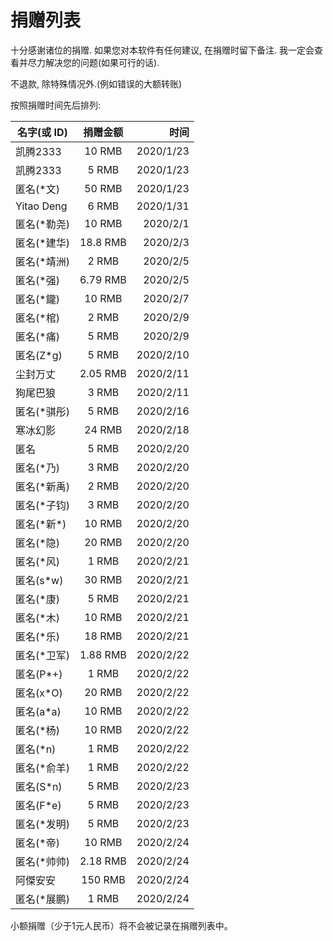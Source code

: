 # 捐赠列表

十分感谢诸位的捐赠. 如果您对本软件有任何建议, 在捐赠时留下备注. 我一定会查看并尽力解决您的问题(如果可行的话).

不退款, 除特殊情况外.(例如错误的大额转账)

按照捐赠时间先后排列:

名字(或 ID) | 捐赠金额 | 时间
| - | :-: | -: |
| 凯腾2333 | 10 RMB | 2020/1/23 |
| 凯腾2333 | 5 RMB | 2020/1/23 |
| 匿名(\*文) | 50 RMB | 2020/1/23 |
| Yitao Deng | 6 RMB | 2020/1/31 |
| 匿名(\*勒尧) | 10 RMB | 2020/2/1 |
| 匿名(\*建华) | 18.8 RMB | 2020/2/3 |
| 匿名(\*靖洲) | 2 RMB | 2020/2/5 |
| 匿名(\*强) | 6.79 RMB | 2020/2/5 |
| 匿名(\*鑨) | 10 RMB | 2020/2/7 |
| 匿名(\*棺) | 2 RMB | 2020/2/9 |
| 匿名(\*痛) | 5 RMB | 2020/2/9 |
| 匿名(Z\*g) | 5 RMB | 2020/2/10 |
| 尘封万丈 | 2.05 RMB | 2020/2/11 |
| 狗尾巴狼 | 3 RMB | 2020/2/11 |
| 匿名(\*骐彤) | 5 RMB | 2020/2/16 |
| 寒冰幻影 | 24 RMB | 2020/2/18 |
| 匿名 | 5 RMB | 2020/2/20 |
| 匿名(\*乃) | 3 RMB | 2020/2/20 |
| 匿名(\*新禹) | 2 RMB | 2020/2/20 |
| 匿名(\*子钧) | 3 RMB | 2020/2/20 |
| 匿名(\*新\*) | 10 RMB | 2020/2/20 |
| 匿名(\*隐) | 20 RMB | 2020/2/20 |
| 匿名(\*风) | 1 RMB | 2020/2/21 |
| 匿名(s\*w) | 30 RMB | 2020/2/21 |
| 匿名(\*康) | 5 RMB | 2020/2/21 |
| 匿名(\*木) | 10 RMB | 2020/2/21 |
| 匿名(\*乐) | 18 RMB | 2020/2/21 |
| 匿名(\*卫军) | 1.88 RMB | 2020/2/22 |
| 匿名(P\*+) | 1 RMB | 2020/2/22 |
| 匿名(x\*O) | 20 RMB | 2020/2/22 |
| 匿名(a\*a) | 10 RMB | 2020/2/22 |
| 匿名(\*杨) | 10 RMB | 2020/2/22 |
| 匿名(\*n) | 1 RMB | 2020/2/22 |
| 匿名(\*俞羊) | 1 RMB | 2020/2/22 |
| 匿名(S\*n) | 5 RMB | 2020/2/23 |
| 匿名(F\*e) | 5 RMB | 2020/2/23 |
| 匿名(\*发明) | 5 RMB | 2020/2/23 |
| 匿名(\*帝) | 10 RMB | 2020/2/24 |
| 匿名(\*帅帅) | 2.18 RMB | 2020/2/24 |
| 阿傑安安 | 150 RMB | 2020/2/24 |
| 匿名(\*展鹏) | 1 RMB | 2020/2/24 |

小额捐赠（少于1元人民币）将不会被记录在捐赠列表中。

